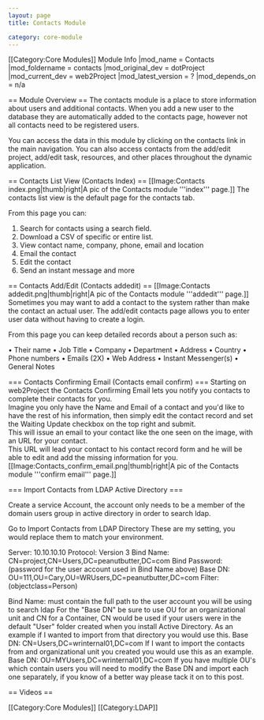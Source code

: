 ```yaml
---
layout: page
title: Contacts Module

category: core-module
---
```


[[Category:Core Modules]]
Module Info
 |mod_name = Contacts
 |mod_foldername = contacts
 |mod_original_dev = dotProject
 |mod_current_dev = web2Project
 |mod_latest_version = ?
 |mod_depends_on = n/a

== Module Overview ==
The contacts module is a place to store information about users and additional contacts. When you add a new user to the database they are automatically added to the contacts page, however not all contacts need to be registered users.

You can access the data in this module by clicking on the contacts link in the main navigation. You can also access contacts from the add/edit project, add/edit task, resources, and other places throughout the dynamic application.

== Contacts List View (Contacts Index) ==
[[Image:Contacts index.png|thumb|right|A pic of the Contacts module '''index''' page.]]
The contacts list view is the default page for the contacts tab.

From this page you can:

1.	Search for contacts using a search field.
2.	Download a CSV of specific or entire list.
3.	View contact name, company, phone, email and location
4.	Email the contact
5.	Edit the contact
6.	Send an instant message and more

== Contacts Add/Edit (Contacts addedit) ==
[[Image:Contacts addedit.png|thumb|right|A pic of the Contacts module '''addedit''' page.]]
Sometimes you may want to add a contact to the system rather than make the contact an actual user.  The add/edit contacts page allows you to enter user data without having to create a login.

From this page you can keep detailed records about a person such as:

•	Their name
•	Job Title
•	Company
•	Department
•	Address
•	Country
•	Phone numbers
•	Emails (2X)
•	Web Address
•	Instant Messenger(s)
•	General Notes


=== Contacts Confirming Email (Contacts email confirm) ===
Starting on web2Project the Contacts Confirming Email lets you notify you contacts to complete their contacts for you. <br />
Imagine you only have the Name and Email of a contact and you'd like to have the rest of his information, then simply edit the contact record and set the Waiting Update checkbox on the top right and submit.<br />
This will issue an email to your contact like the one seen on the image, with an URL for your contact.<br />
This URL will lead your contact to his contact record form and he will be able to edit and add the missing information for you.
[[Image:Contacts_confirm_email.png|thumb|right|A pic of the Contacts module '''confirm email''' page.]]


=== Import Contacts from LDAP Active Directory ===

Create a service Account, the account only needs to be a member of the domain users group in active directory in order to search ldap.

Go to Import Contacts from LDAP Directory
These are my setting, you would replace them to match your environment.

Server: 10.10.10.10
Protocol: Version 3
Bind Name: CN=project,CN=Users,DC=peanutbutter,DC=com
Bind Password: (password for the user account used in Bind Name above)
Base DN: OU=111,OU=Cary,OU=WRUsers,DC=peanutbutter,DC=com
Filter: (objectclass=Person)

Bind Name: must contain the full path to the user account you will be using to search ldap
For the "Base DN" be sure to use OU for an organizational unit and CN for a Container, CN would be used if your users were in the default "User" folder created when you install Active Directory. As an example if I wanted to import from that directory you would use this.
Base DN: CN=Users,DC=wrinternal01,DC=com
If I want to import the contacts from and organizational unit you created you would use this as an example.
Base DN: OU=MYUsers,DC=wrinternal01,DC=com
If you have multiple OU's which contain users you will need to modify the Base DN and import each one separately, if you know of a better way please tack it on to this post.


== Videos ==


[[Category:Core Modules]]
[[Category:LDAP]]
